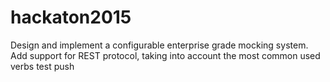 # hackaton2015
Design and implement a configurable enterprise grade mocking system. Add support for REST protocol, taking into account the most common used verbs
test push
